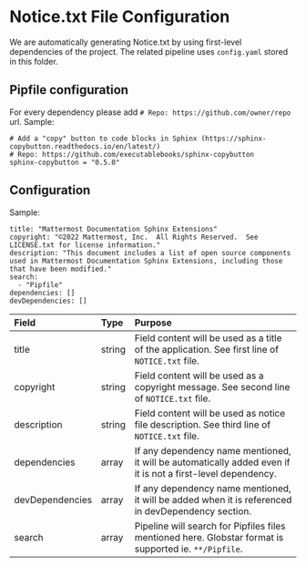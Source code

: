 # Notice.txt File Configuration

We are automatically generating Notice.txt by using first-level dependencies of the project. The related pipeline uses `config.yaml` stored in this folder.


## Pipfile configuration
For every dependency please add `# Repo: https://github.com/owner/repo` url. Sample:

```
# Add a "copy" button to code blocks in Sphinx (https://sphinx-copybutton.readthedocs.io/en/latest/)
# Repo: https://github.com/executablebooks/sphinx-copybutton
sphinx-copybutton = "0.5.0"
```

## Configuration

Sample:

```
title: "Mattermost Documentation Sphinx Extensions"
copyright: "©2022 Mattermost, Inc.  All Rights Reserved.  See LICENSE.txt for license information."
description: "This document includes a list of open source components used in Mattermost Documentation Sphinx Extensions, including those that have been modified."
search:
  - "Pipfile"
dependencies: []
devDependencies: []
```

| Field | Type   | Purpose |
| :--   | :--    | :--     |
| title | string | Field content will be used as a title of the application. See first line of `NOTICE.txt` file. |
| copyright | string | Field content will be used as a copyright message. See second line of `NOTICE.txt` file. |
| description | string | Field content will be used as notice file description. See third line of `NOTICE.txt` file. |
| dependencies | array | If any dependency name mentioned, it will be automatically added even if it is not a first-level dependency. |
| devDependencies | array | If any dependency name mentioned, it will be added when it is referenced in devDependency section. |
| search | array | Pipeline will search for Pipfiles files mentioned here. Globstar format is supported ie. `**/Pipfile`. |
